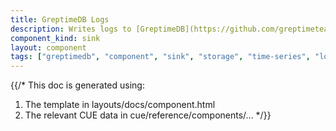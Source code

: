 ```yaml
---
title: GreptimeDB Logs
description: Writes logs to [GreptimeDB](https://github.com/greptimeteam/greptimedb)
component_kind: sink
layout: component
tags: ["greptimedb", "component", "sink", "storage", "time-series", "logs"]
---
```


{{/*
This doc is generated using:

1. The template in layouts/docs/component.html
2. The relevant CUE data in cue/reference/components/...
*/}}
